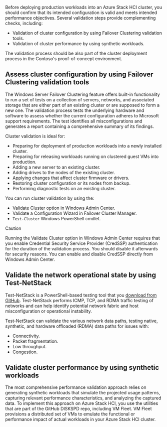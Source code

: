 Before deploying production workloads into an Azure Stack HCI cluster, you should confirm that its intended configuration is valid and meets intended performance objectives. Several validation steps provide complementing checks, including:

- Validation of cluster configuration by using Failover Clustering validation tools.
- Validation of cluster performance by using synthetic workloads.

The validation process should be also part of the cluster deployment process in the Contoso's proof-of-concept environment.

## Assess cluster configuration by using Failover Clustering validation tools

The Windows Server Failover Clustering feature offers built-in functionality to run a set of tests on a collection of servers, networks, and associated storage that are either part of an existing cluster or are supposed to form a new one. The validation process tests the underlying hardware and software to assess whether the current configuration adheres to Microsoft support requirements. The test identifies all misconfigurations and generates a report containing a comprehensive summary of its findings.

Cluster validation is ideal for:

- Preparing for deployment of production workloads into a newly installed cluster.
- Preparing for releasing workloads running on clustered guest VMs into production.
- Adding a new server to an existing cluster.
- Adding drives to the nodes of the existing cluster.
- Applying changes that affect cluster firmware or drivers.
- Restoring cluster configuration or its nodes from backup.
- Performing diagnostic tests on an existing cluster.

You can run cluster validation by using the:

- Validate Cluster option in Windows Admin Center.
- Validate a Configuration Wizard in Failover Cluster Manager.
- `Test-Cluster` Windows PowerShell cmdlet.

> [!CAUTION]
> Running the Validate Cluster option in Windows Admin Center requires that you enable Credential Security Service Provider (CredSSP) authentication for the duration of the validation process. You should disable it afterwards for security reasons. You can enable and disable CredSSP directly from Windows Admin Center.

## Validate the network operational state by using Test-NetStack

Test-NetStack is a PowerShell-based testing tool that you [download from GitHub](https://github.com/microsoft/Test-NetStack). Test-NetStack performs ICMP, TCP, and RDMA traffic testing of networks and can help identify potential network fabric and host misconfiguration or operational instability.

Test-NetStack can validate the various network data paths, testing native, synthetic, and hardware offloaded (RDMA) data paths for issues with:

- Connectivity.
- Packet fragmentation.
- Low throughput.
- Congestion.

## Validate cluster performance by using synthetic workloads

The most comprehensive performance validation approach relies on generating synthetic workloads that simulate the projected usage patterns, capturing relevant performance characteristics, and analyzing the captured data. To implement this approach on Azure Stack HCI, you use the utilities that are part of the GitHub DISKSPD repo, including VM Fleet. VM Fleet provisions a distributed set of VMs to emulate the functional or performance impact of actual workloads in your Azure Stack HCI cluster.

